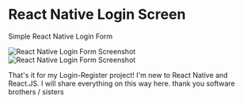 # React Native Login Screen

Simple React Native Login Form

![React Native Login Form Screenshot](https://i.ibb.co/0B4r6jx/Screenshot-20220501-154400.png)
![React Native Login Form Screenshot](https://i.ibb.co/HG6Ky6S/Screenshot-20220501-154355.png)

That's it for my Login-Register project! I'm new to React Native and React.JS. I will share everything on this way here. thank you software brothers / sisters

